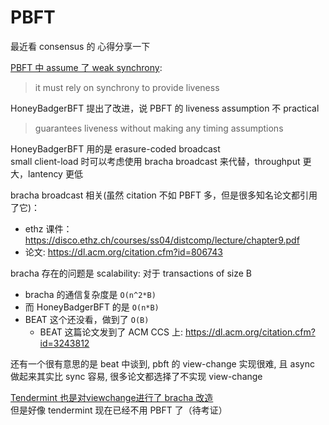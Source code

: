 # PBFT

最近看 consensus 的 心得分享一下

[PBFT 中 assume 了 weak synchrony](https://www.usenix.org/legacy/events/osdi99/full_papers/castro/castro_html/node3.html#SECTION00030000000000000000):
>it must rely on synchrony to provide liveness

HoneyBadgerBFT 提出了改进，说 PBFT 的 liveness assumption 不 practical
>guarantees liveness without making any timing assumptions

HoneyBadgerBFT 用的是 erasure-coded broadcast<br>
small client-load 时可以考虑使用 bracha broadcast 来代替，throughput 更大，lantency 更低

bracha broadcast 相关(虽然 citation 不如 PBFT 多，但是很多知名论文都引用了它)：

+ ethz 课件：https://disco.ethz.ch/courses/ss04/distcomp/lecture/chapter9.pdf
+ 论文: https://dl.acm.org/citation.cfm?id=806743


bracha 存在的问题是 scalability: 对于 transactions of size B

+ bracha 的通信复杂度是 `O(n^2*B)`
+ 而 HoneyBadgerBFT 的是 `O(n*B)`
+ BEAT 这个还没看，做到了 `O(B)`
    * BEAT 这篇论文发到了 ACM CCS 上: https://dl.acm.org/citation.cfm?id=3243812

还有一个很有意思的是 beat 中谈到, pbft 的 view-change 实现很难, 且 async 做起来其实比 sync 容易, 很多论文都选择了不实现 view-change

[Tendermint 也是对viewchange进行了 bracha 改造](http://drops.dagstuhl.de/opus/volltexte/2017/8016/pdf/LIPIcs-DISC-2017-1.pdf)<br>
但是好像 tendermint 现在已经不用 PBFT 了（待考证）
